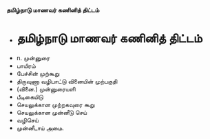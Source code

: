 **தமிழ்நாடு மாணவர் கணினித் திட்டம்**
- # தமிழ்நாடு மாணவர் கணினித் திட்டம்
- n. முன்னுரை
- பாயிரம்
- பேச்சின் முற்கூறு
- திருவுணா வழிபாட்டு வினையின் முற்பகுதி
- (வினை.) முன்னுரையளி
- பீடிகையிடு
- செயலுக்கான முற்றகவுரை கூறு
- செயலுக்கான முன்னீடு செய்
- வழிசெய்
- முன்னீடாய் அமை.

